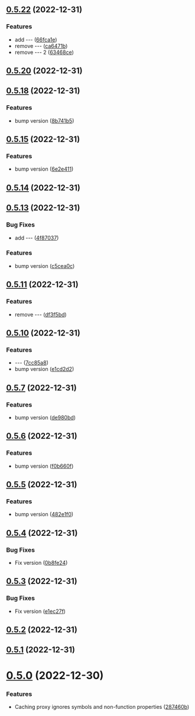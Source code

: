 ## [0.5.22](https://github.com/dany-fedorov/pojo-constructor/compare/0.5.20...0.5.22) (2022-12-31)


### Features

* add --- ([66fca1e](https://github.com/dany-fedorov/pojo-constructor/commit/66fca1ec51fc54331389e73e06100015dadca65b))
* remove --- ([ca6471b](https://github.com/dany-fedorov/pojo-constructor/commit/ca6471b7cfe3d64781f2df6403b25471389a6a79))
* remove --- 2 ([63468ce](https://github.com/dany-fedorov/pojo-constructor/commit/63468cef46a68b9a6f6813baa85dbcb88215b543))



## [0.5.20](https://github.com/dany-fedorov/pojo-constructor/compare/0.5.18...0.5.20) (2022-12-31)



## [0.5.18](https://github.com/dany-fedorov/pojo-constructor/compare/0.5.15...0.5.18) (2022-12-31)


### Features

* bump version ([8b741b5](https://github.com/dany-fedorov/pojo-constructor/commit/8b741b522148fb090833de9cefa7314ee472e3f5))



## [0.5.15](https://github.com/dany-fedorov/pojo-constructor/compare/0.5.14...0.5.15) (2022-12-31)


### Features

* bump version ([6e2e411](https://github.com/dany-fedorov/pojo-constructor/commit/6e2e4115f2d630b77e7e1d60cc21d33a300fa3eb))



## [0.5.14](https://github.com/dany-fedorov/pojo-constructor/compare/0.5.13...0.5.14) (2022-12-31)



## [0.5.13](https://github.com/dany-fedorov/pojo-constructor/compare/0.5.11...0.5.13) (2022-12-31)


### Bug Fixes

* add --- ([4f87037](https://github.com/dany-fedorov/pojo-constructor/commit/4f8703737193687868432bae7f379811771bd4e8))


### Features

* bump version ([c5cea0c](https://github.com/dany-fedorov/pojo-constructor/commit/c5cea0cf1365c81eec6b848be3acd82864be64d9))



## [0.5.11](https://github.com/dany-fedorov/pojo-constructor/compare/0.5.10...0.5.11) (2022-12-31)


### Features

* remove --- ([df3f5bd](https://github.com/dany-fedorov/pojo-constructor/commit/df3f5bd7d3f3f4c1e52acec16ce39695ba656b9d))



## [0.5.10](https://github.com/dany-fedorov/pojo-constructor/compare/0.5.7...0.5.10) (2022-12-31)


### Features

* --- ([7cc85a8](https://github.com/dany-fedorov/pojo-constructor/commit/7cc85a865fca104d2b745f1ae2dc67ed502d5655))
* bump version ([e1cd2d2](https://github.com/dany-fedorov/pojo-constructor/commit/e1cd2d2082126e793fee37bdea7f7601d402aeae))



## [0.5.7](https://github.com/dany-fedorov/pojo-constructor/compare/0.5.6...0.5.7) (2022-12-31)


### Features

* bump version ([de980bd](https://github.com/dany-fedorov/pojo-constructor/commit/de980bdec80aee9d08403653fcaf70fa92c8de67))



## [0.5.6](https://github.com/dany-fedorov/pojo-constructor/compare/0.5.5...0.5.6) (2022-12-31)


### Features

* bump version ([f0b660f](https://github.com/dany-fedorov/pojo-constructor/commit/f0b660f6021536fd2da0eff2a3cc173f0f7071f9))



## [0.5.5](https://github.com/dany-fedorov/pojo-constructor/compare/0.5.4...0.5.5) (2022-12-31)


### Features

* bump version ([482e1f0](https://github.com/dany-fedorov/pojo-constructor/commit/482e1f0b214fc7408537dec8ba3d37c9eeda3519))



## [0.5.4](https://github.com/dany-fedorov/pojo-constructor/compare/0.5.3...0.5.4) (2022-12-31)


### Bug Fixes

* Fix version ([0b8fe24](https://github.com/dany-fedorov/pojo-constructor/commit/0b8fe24fe72792be1b46649870727be7a3313724))



## [0.5.3](https://github.com/dany-fedorov/pojo-constructor/compare/0.5.2...0.5.3) (2022-12-31)


### Bug Fixes

* Fix version ([e1ec27f](https://github.com/dany-fedorov/pojo-constructor/commit/e1ec27f0c69630f16a996cb0aff331ebf4f1bdaa))



## [0.5.2](https://github.com/dany-fedorov/pojo-constructor/compare/0.5.1...0.5.2) (2022-12-31)



## [0.5.1](https://github.com/dany-fedorov/pojo-constructor/compare/0.5.0...0.5.1) (2022-12-31)



# [0.5.0](https://github.com/dany-fedorov/pojo-constructor/compare/287460bc1812edf62202745acfcb6efdd37df380...0.5.0) (2022-12-30)


### Features

* Caching proxy ignores symbols and non-function properties ([287460b](https://github.com/dany-fedorov/pojo-constructor/commit/287460bc1812edf62202745acfcb6efdd37df380))



